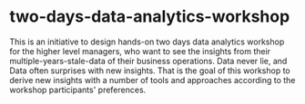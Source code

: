 # two-days-data-analytics-workshop
This is an initiative to design hands-on two days data analytics workshop for the higher level managers, who want to see the insights from their multiple-years-stale-data of their business operations. Data never lie, and Data often surprises with new insights. That is the goal of this workshop to derive new insights with a number of tools and approaches according to the workshop participants' preferences.
